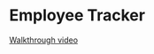 # Employee Tracker

[Walkthrough video](https://drive.google.com/file/d/1WMycbHocZn6GbosItxtxGG2COe0_wKn5/view)